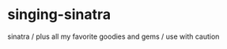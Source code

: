 singing-sinatra
===============

sinatra / plus all my favorite goodies and gems / use with caution
